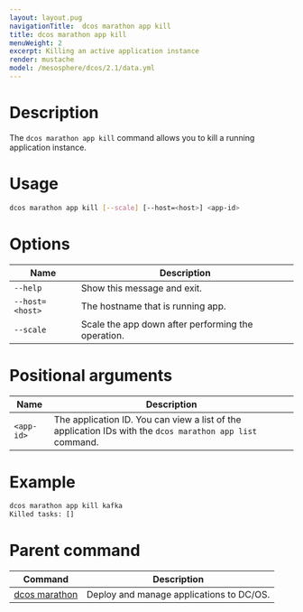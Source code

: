 ```yaml
---
layout: layout.pug
navigationTitle:  dcos marathon app kill
title: dcos marathon app kill
menuWeight: 2
excerpt: Killing an active application instance
render: mustache
model: /mesosphere/dcos/2.1/data.yml
---
```



# Description

The `dcos marathon app kill` command allows you to kill a running application instance.

# Usage

```bash
dcos marathon app kill [--scale] [--host=<host>] <app-id>
```

# Options

| Name |  Description |
|---------|-------------|
| `--help`   |  Show this message and exit. |
| `--host=<host>`   | The hostname that is running app. |
| `--scale`   |  Scale the app down after performing the operation.  |

# Positional arguments

| Name |  Description |
|---------|-------------|
| `<app-id>`   |   The application ID. You can view a list of the application IDs with the `dcos marathon app list` command. |



# Example

```bash
dcos marathon app kill kafka
Killed tasks: []
```

# Parent command

| Command | Description |
|---------|-------------|
| [dcos marathon](/mesosphere/dcos/2.1/cli/command-reference/dcos-marathon/) | Deploy and manage applications to DC/OS. |
